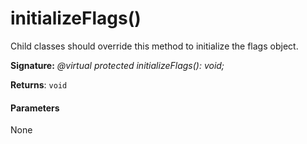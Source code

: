 # initializeFlags()



Child classes should override this method to initialize the flags object.

**Signature:** _@virtual protected initializeFlags(): void;_

**Returns**: `void`





#### Parameters
None


